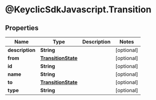 # @KeyclicSdkJavascript.Transition

## Properties
Name | Type | Description | Notes
------------ | ------------- | ------------- | -------------
**description** | **String** |  | [optional] 
**from** | [**TransitionState**](TransitionState.md) |  | [optional] 
**id** | **String** |  | [optional] 
**name** | **String** |  | [optional] 
**to** | [**TransitionState**](TransitionState.md) |  | [optional] 
**type** | **String** |  | [optional] 



